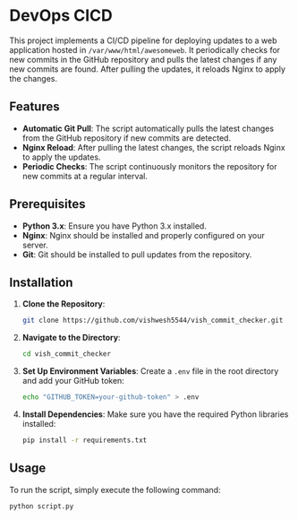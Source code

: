 # DevOps CICD

This project implements a CI/CD pipeline for deploying updates to a web application hosted in `/var/www/html/awesomeweb`. It periodically checks for new commits in the GitHub repository and pulls the latest changes if any new commits are found. After pulling the updates, it reloads Nginx to apply the changes.

## Features

- **Automatic Git Pull**: The script automatically pulls the latest changes from the GitHub repository if new commits are detected.
- **Nginx Reload**: After pulling the latest changes, the script reloads Nginx to apply the updates.
- **Periodic Checks**: The script continuously monitors the repository for new commits at a regular interval.

## Prerequisites

- **Python 3.x**: Ensure you have Python 3.x installed.
- **Nginx**: Nginx should be installed and properly configured on your server.
- **Git**: Git should be installed to pull updates from the repository.

## Installation

1. **Clone the Repository**:
    ```sh
    git clone https://github.com/vishwesh5544/vish_commit_checker.git
    ```

2. **Navigate to the Directory**:
    ```sh
    cd vish_commit_checker
    ```

3. **Set Up Environment Variables**:
    Create a `.env` file in the root directory and add your GitHub token:
    ```sh
    echo "GITHUB_TOKEN=your-github-token" > .env
    ```

4. **Install Dependencies**:
    Make sure you have the required Python libraries installed:
    ```sh
    pip install -r requirements.txt
    ```

## Usage

To run the script, simply execute the following command:
```sh
python script.py
